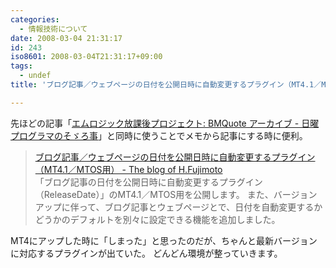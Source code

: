 ```yaml
---
categories:
  - 情報技術について
date: 2008-03-04 21:31:17
id: 243
iso8601: 2008-03-04T21:31:17+09:00
tags:
  - undef
title: 'ブログ記事／ウェブページの日付を公開日時に自動変更するプラグイン（MT4.1／MTOS用） - The blog of H.Fujimoto'

---
```


<p>先ほどの記事「<a title="エムロジック放課後プロジェクト: BMQuote アーカイブ - 日曜プログラマのそゞろ事" href="https://www.nqou.net/2008/03/04/211347">エムロジック放課後プロジェクト: BMQuote アーカイブ - 日曜プログラマのそゞろ事</a>」と同時に使うことでメモから記事にする時に便利。</p>

<blockquote><div class="quotetitle"><a title="ブログ記事／ウェブページの日付を公開日時に自動変更するプラグイン（MT4.1／MTOS用） - The blog of H.Fujimoto" href="http://www.h-fj.com/blog/archives/2008/01/18-105445.php">ブログ記事／ウェブページの日付を公開日時に自動変更するプラグイン（MT4.1／MTOS用） - The blog of H.Fujimoto</a></div>
「ブログ記事の日付を公開日時に自動変更するプラグイン（ReleaseDate）」のMT4.1／MTOS用を公開します。
また、バージョンアップに伴って、ブログ記事とウェブページとで、日付を自動変更するかどうかのデフォルトを別々に設定できる機能を追加しました。
</blockquote>

<p>MT4にアップした時に「しまった」と思ったのだが、ちゃんと最新バージョンに対応するプラグインが出ていた。
どんどん環境が整っていきます。</p>
    	